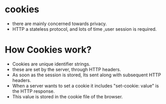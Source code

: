 # cookies
- there are mainly concerned towards privacy.
- HTTP a stateless protocol, and lots of time ,user session is required.

# How Cookies work?
- Cookies are unique identifier strings.
- these are set by the server, through HTTP headers.
- As soon as the session is stored, Its sent along with subsequent HTTP headers.
- When a server wants to set a cookie it includes "set-cookie: value" is the HTTP response.
- This value is stored in the cookie file of the browser.